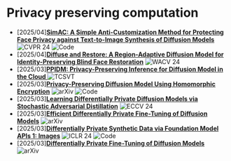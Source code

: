 # Privacy preserving computation
- [2025/04]**[SimAC: A Simple Anti-Customization Method for Protecting Face Privacy against Text-to-Image Synthesis of Diffusion Models](https://openaccess.thecvf.com/content/CVPR2024/html/Wang_SimAC_A_Simple_Anti-Customization_Method_for_Protecting_Face_Privacy_against_CVPR_2024_paper.html)** ![CVPR 24](https://img.shields.io/badge/CVPR%2024-blue) ![Code](https://img.shields.io/badge/Code-violet)
- [2025/04]**[Diffuse and Restore: A Region-Adaptive Diffusion Model for Identity-Preserving Blind Face Restoration](https://openaccess.thecvf.com/content/WACV2024/html/Suin_Diffuse_and_Restore_A_Region-Adaptive_Diffusion_Model_for_Identity-Preserving_Blind_WACV_2024_paper.html)** ![WACV 24](https://img.shields.io/badge/WACV%2024-blue)
- [2025/03]**[PPIDM: Privacy-Preserving Inference for Diffusion Model in the Cloud
](https://ieeexplore.ieee.org/abstract/document/10937222)** ![TCSVT](https://img.shields.io/badge/TCSVT-blue)
- [2025/03]**[Privacy-Preserving Diffusion Model Using Homomorphic Encryption](https://arxiv.org/abs/2403.05794)** ![arXiv](https://img.shields.io/badge/arXiv-blue) ![Code](https://img.shields.io/badge/Code-violet)
- [2025/03]**[Learning Differentially Private Diffusion Models via Stochastic Adversarial Distillation](https://link.springer.com/chapter/10.1007/978-3-031-72667-5_4)** ![ECCV 24](https://img.shields.io/badge/ECCV%2024-blue)
- [2025/03]**[Efficient Differentially Private Fine-Tuning of Diffusion Models](https://arxiv.org/abs/2406.05257)** ![arXiv](https://img.shields.io/badge/arXiv-blue)
- [2025/03]**[Differentially Private Synthetic Data via Foundation Model APIs 1: Images](https://arxiv.org/abs/2305.15560)** ![ICLR 24](https://img.shields.io/badge/ICLR%2024-blue) ![Code](https://img.shields.io/badge/Code-violet)
- [2025/03]**[Differentially Private Fine-Tuning of Diffusion Models](https://arxiv.org/abs/2406.01355)** ![arXiv](https://img.shields.io/badge/arXiv-blue)
